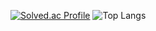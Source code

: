 [![Solved.ac Profile](http://mazassumnida.wtf/api/generate_badge?boj=newbigwater)](https://solved.ac/newbigwater) ![Top Langs](https://github-readme-stats.vercel.app/api/top-langs/?username=newbigwater&layout=compact&theme=dark)


